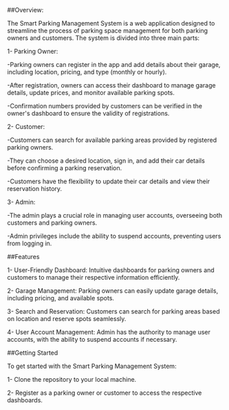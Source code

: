 ##Overview:

The Smart Parking Management System is a web application designed to streamline the process of parking space management for both parking owners and customers.
The system is divided into three main parts:

1- Parking Owner:

   -Parking owners can register in the app and add details about their garage, including location, pricing, and type (monthly or hourly).
   
   -After registration, owners can access their dashboard to manage garage details, update prices, and monitor available parking spots.
   
   -Confirmation numbers provided by customers can be verified in the owner's dashboard to ensure the validity of registrations.

2- Customer: 

   -Customers can search for available parking areas provided by registered parking owners.
   
   -They can choose a desired location, sign in, and add their car details before confirming a parking reservation.
   
   -Customers have the flexibility to update their car details and view their reservation history.

3- Admin:

   -The admin plays a crucial role in managing user accounts, overseeing both customers and parking owners.
   
   -Admin privileges include the ability to suspend accounts, preventing users from logging in.

 ##Features
 
 1- User-Friendly Dashboard: Intuitive dashboards for parking owners and customers to manage their respective information efficiently.
 
 2- Garage Management: Parking owners can easily update garage details, including pricing, and available spots.
 
 3- Search and Reservation: Customers can search for parking areas based on location and reserve spots seamlessly.
 
 4- User Account Management: Admin has the authority to manage user accounts, with the ability to suspend accounts if necessary.

##Getting Started

To get started with the Smart Parking Management System:

1- Clone the repository to your local machine.

2- Register as a parking owner or customer to access the respective dashboards.

   
